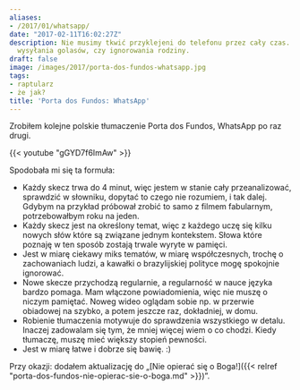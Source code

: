```yaml
---
aliases:
- /2017/01/whatsapp/
date: "2017-02-11T16:02:27Z"
description: Nie musimy tkwić przyklejeni do telefonu przez cały czas. Są inne metody
  wysyłania golasów, czy ignorowania rodziny.
draft: false
image: /images/2017/porta-dos-fundos-whatsapp.jpg
tags:
- raptularz
- że jak?
title: 'Porta dos Fundos: WhatsApp'
---
```


Zrobiłem kolejne polskie tłumaczenie Porta dos Fundos, WhatsApp po raz drugi.

<!--more-->

{{< youtube "gGYD7f6ImAw" >}}

Spodobała mi się ta formuła:

*   Każdy skecz trwa do 4 minut, więc jestem w stanie cały przeanalizować,
    sprawdzić w słowniku, dopytać to czego nie rozumiem, i tak dalej. Gdybym na
    przykład próbował zrobić to samo z filmem fabularnym, potrzebowałbym roku na
    jeden.
*   Każdy skecz jest na określony temat, więc z każdego uczę się kilku nowych
    słów które są związane jednym kontekstem.  Słowa które poznaję w ten sposób
    zostają trwale wyryte w pamięci.
*   Jest w miarę ciekawy miks tematów, w miarę współczesnych, trochę o
    zachowaniach ludzi, a kawałki o brazylijskiej polityce mogę spokojnie
    ignorować.
*   Nowe skecze przychodzą regularnie, a regularność w nauce języka bardzo
    pomaga. Mam włączone powiadomienia, więc nie muszę o niczym pamiętać. Noweg
    wideo oglądam sobie np. w przerwie obiadowej na szybko, a potem jeszcze raz,
    dokładniej, w domu.
*   Robienie tłumaczenia motywuje do sprawdzenia wszystkiego w detalu. Inaczej
    zadowalam się tym, że mniej więcej wiem o co chodzi. Kiedy tłumaczę, muszę
    mieć większy stopień pewności.
*   Jest w miarę łatwe i dobrze się bawię. :)

Przy okazji: dodałem aktualizację do
„[Nie opierać się o Boga!]({{< relref "porta-dos-fundos-nie-opierac-sie-o-boga.md" >}})”.
